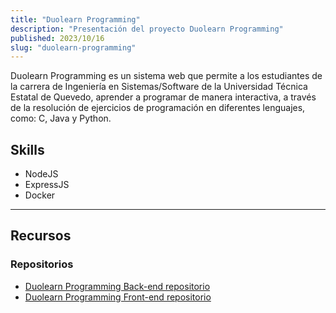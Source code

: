 ```yaml
---
title: "Duolearn Programming"
description: "Presentación del proyecto Duolearn Programming"
published: 2023/10/16
slug: "duolearn-programming"
---
```


Duolearn Programming es un sistema web que permite a los estudiantes de la carrera de Ingeniería en Sistemas/Software de la Universidad Técnica Estatal de Quevedo, aprender a programar de manera interactiva, a través de la resolución de ejercicios de programación en diferentes lenguajes, como: C, Java y Python.

## Skills
- NodeJS
- ExpressJS
- Docker

---

## Recursos

### Repositorios
- [Duolearn Programming Back-end repositorio](https://github.com/IvanM9/duolearn-programming-server)
- [Duolearn Programming Front-end repositorio](https://github.com/Jordanfvc26/Duolearn-Programming)
